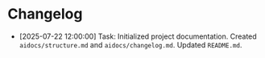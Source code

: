 # Changelog

- [2025-07-22 12:00:00] Task: Initialized project documentation. Created `aidocs/structure.md` and `aidocs/changelog.md`. Updated `README.md`.